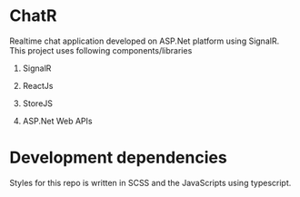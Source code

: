 # ChatR
Realtime chat application developed on ASP.Net platform using SignalR. This project uses following components/libraries

1. SignalR

2. ReactJs

3. StoreJS

4. ASP.Net Web APIs
 
# Development dependencies

Styles for this repo is written in SCSS and the JavaScripts using typescript.

